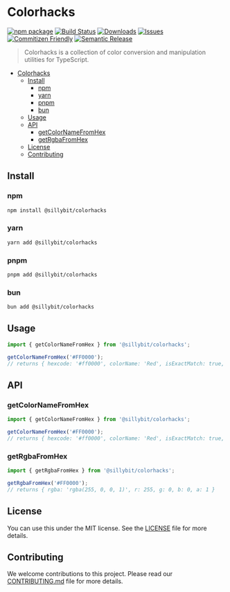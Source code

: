 # Colorhacks

[![npm package][npm-img]][npm-url] [![Build Status][build-img]][build-url] [![Downloads][downloads-img]][downloads-url] [![Issues][issues-img]][issues-url] [![Commitizen Friendly][commitizen-img]][commitizen-url] [![Semantic Release][semantic-release-img]][semantic-release-url]

> Colorhacks is a collection of color conversion and manipulation utilities for TypeScript.

- [Colorhacks](#colorhacks)
  - [Install](#install)
    - [npm](#npm)
    - [yarn](#yarn)
    - [pnpm](#pnpm)
    - [bun](#bun)
  - [Usage](#usage)
  - [API](#api)
    - [getColorNameFromHex](#getcolornamefromhex)
    - [getRgbaFromHex](#getrgbafromhex)
  - [License](#license)
  - [Contributing](#contributing)

## Install

### npm

```bash
npm install @sillybit/colorhacks
```

### yarn

```bash
yarn add @sillybit/colorhacks
```

### pnpm

```bash
pnpm add @sillybit/colorhacks
```

### bun

```bash
bun add @sillybit/colorhacks
```

## Usage

```ts
import { getColorNameFromHex } from '@sillybit/colorhacks';

getColorNameFromHex('#FF0000');
// returns { hexcode: '#ff0000', colorName: 'Red', isExactMatch: true, shadeHex: '#ff0000', shadeName: 'Red', distance: 0 }
```

## API

### getColorNameFromHex

```ts
import { getColorNameFromHex } from '@sillybit/colorhacks';

getColorNameFromHex('#FF0000');
// returns { hexcode: '#ff0000', colorName: 'Red', isExactMatch: true, shadeHex: '#ff0000', shadeName: 'Red', distance: 0 }
```

### getRgbaFromHex

```ts
import { getRgbaFromHex } from '@sillybit/colorhacks';

getRgbaFromHex('#FF0000');
// returns { rgba: 'rgba(255, 0, 0, 1)', r: 255, g: 0, b: 0, a: 1 }
```

## License

You can use this under the MIT license. See the [LICENSE](./LICENSE) file for more details.

## Contributing

We welcome contributions to this project. Please read our [CONTRIBUTING.md](./CONTRIBUTING.md) file for more details.

[build-img]: https://github.com/sillybit-io/colorhacks/actions/workflows/release.yml/badge.svg
[build-url]: https://github.com/sillybit-io/colorhacks/actions/workflows/release.yml
[downloads-img]: https://img.shields.io/npm/dt/@sillybit/colorhacks
[downloads-url]: https://www.npmtrends.com/@sillybit/colorhacks
[npm-img]: https://img.shields.io/npm/v/@sillybit/colorhacks
[npm-url]: https://www.npmjs.com/package/@sillybit/colorhacks
[issues-img]: https://img.shields.io/github/issues/sillybit-io/colorhacks
[issues-url]: https://github.com/sillybit-io/colorhacks/issues
[semantic-release-img]: https://img.shields.io/badge/%20%20%F0%9F%93%A6%F0%9F%9A%80-semantic--release-e10079.svg
[semantic-release-url]: https://github.com/semantic-release/semantic-release
[commitizen-img]: https://img.shields.io/badge/commitizen-friendly-brightgreen.svg
[commitizen-url]: http://commitizen.github.io/cz-cli/
